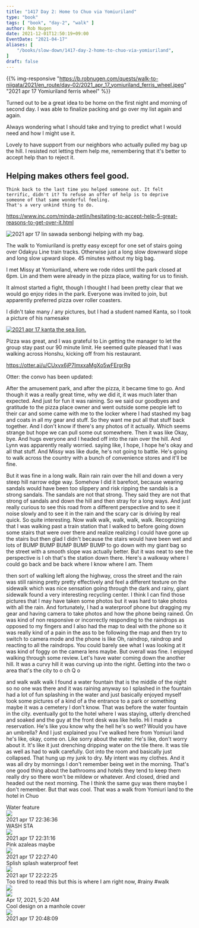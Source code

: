 ```yaml
---
title: "1417 Day 2: Home to Chuo via Yomiuriland"
type: "book"
tags: [ "book", "day-2", "walk" ]
author: Rob Nugen
date: 2021-12-01T12:50:19+09:00
EventDate: "2021-04-17"
aliases: [
    "/books/slow-down/1417-day-2-home-to-chuo-via-yomiuriland",
]
draft: false
---
```


{{% img-responsive "https://b.robnugen.com/quests/walk-to-niigata/2021/en_route/day-02/2021_apr_17_yomiuriland_ferris_wheel.jpeg" "2021 apr 17 Yomiuriland ferris wheel" %}}

Turned out to be a great idea to be home on the first night and
morning of second day.  I was able to finalize packing and go over my
list again and again.

Always wondering what I should take and trying to predict what I would need and how I might use it.

Lovely to have support from our neighbors who actually pulled my bag
up the hill.  I resisted not letting them help me, remembering that
it's better to accept help than to reject it.

## Helping makes others feel good. ##

    Think back to the last time you helped someone out. It felt
    terrific, didn't it? To refuse an offer of help is to deprive
    someone of that same wonderful feeling.
    That's a very unkind thing to do.

https://www.inc.com/minda-zetlin/hesitating-to-accept-help-5-great-reasons-to-get-over-it.html


<img
src="https://b.robnugen.com/quests/walk-to-niigata/2021/en_route/day-02/2021_apr_17_lin_sawada_senbongi_helping_with_my_bag.jpeg"
alt="2021 apr 17 lin sawada senbongi helping with my bag."
class="title" />


The walk to Yomiuriland is pretty easy except for one set of stairs
going over Odakyu Line train tracks.  Otherwise just a long slow
downward slope and long slow upward slope.  45 minutes without my big
bag.

I met Missy at Yomiuriland, where we rode rides until the park closed
at 6pm.  Lin and them were already in the pizza place, waiting for us
to finish.

It almost started a fight, though I thought I had been pretty clear
that we would go enjoy rides in the park.  Everyone was invited to
join, but apparently preferred pizza over roller coasters.

I didn't take many / any pictures, but I had a student named Kanta, so
I took a picture of his namesake

[![2021 apr 17 kanta the sea lion.](//b.robnugen.com/quests/walk-to-niigata/2021/en_route/day-02/thumbs/2021_apr_17_kanta_the_sea_lion.jpeg)](//b.robnugen.com/quests/walk-to-niigata/2021/en_route/day-02/2021_apr_17_kanta_the_sea_lion.jpeg)

Pizza was great, and I was grateful to Lin getting the manager to let
the group stay past our 90 minute limit.  He seemed quite pleased that
I was walking across Honshu, kicking off from his restaurant.

https://otter.ai/u/CUxvx6jP7ImxxaMgXo5wFErgrRg

Otter: the convo has been updated:

After the amusement park, and after the pizza, it became time to go. And though it was a really great time, why we did it, it was much later than expected. And just for fun it was raining. So we said our goodbyes and gratitude to the pizza place owner and went outside some people left to their car and some came with me to the locker where I had stashed my bag and coats in all my gear and stuff. So they want me put all that stuff back together. And I don't know if there's any photos of it actually. Which seems strange but hope we can pull some out somewhere. Then it was like Okay, bye. And hugs everyone and I headed off into the rain over the hill. And Lynn was apparently really worried. saying like, I hope, I hope he's okay and all that stuff. And Missy was like dude, he's not going to battle. He's going to walk across the country with a bunch of convenience stores and it'll be fine.

But it was fine in a long walk. Rain rain rain over the hill and down a very steep hill narrow edge way. Somehow I did it barefoot, because wearing sandals would have been too slippery and risk ripping the sandals is a strong sandals. The sandals are not that strong. They said they are not that strong of sandals and down the hill and then stray for a long ways. And just really curious to see this road from a different perspective and to see it noise slowly and to see it in the rain and the scary car is driving by real quick. So quite interesting. Now walk walk, walk, walk, walk. Recognizing that I was walking past a train station that I walked to before going down some stairs that were over there and realize realizing I could have gone up the stairs but then glad I didn't because the stairs would have been wet and lots of BUMP BUMP BUMP BUMP BUMP to go down with my giant bag so the street with a smooth slope was actually better. But it was neat to see the perspective is I oh that's the station down there. Here's a walkway where I could go back and be back where I know where I am. Them

then sort of walking left along the highway, cross the street and the rain was still raining pretty pretty effectively and feel a different texture on the sidewalk which was nice sensation going through the dark and rainy, giant sidewalk found a very interesting recycling center. I think I can find those pictures that I may have taken some photos but it was hard to take photos with all the rain. And fortunately, I had a waterproof phone but dragging my gear and having camera to take photos and how the phone being rained. On was kind of non responsive or incorrectly responding to the raindrops as opposed to my fingers and I also had the map to deal with the phone so it was really kind of a pain in the ass to be following the map and then try to switch to camera mode and the phone is like Oh, raindrop, raindrop and reacting to all the raindrops. You could barely see what I was looking at it was kind of foggy on the camera lens maybe. But overall was fine. I enjoyed walking through some review. Let's have water coming down the another hill. It was a curvy hill it was curving up into the right. Getting into the two o area that's the city to o ch Q o

and walk walk walk I found a water fountain that is the middle of the night so no one was there and it was raining anyway so I splashed in the fountain had a lot of fun splashing in the water and just basically enjoyed myself took some pictures of a kind of a the entrance to a park or something maybe it was a cemetery I don't know. That was before the water fountain in the city. eventually got to the hotel where I was staying, utterly drenched and soaked and the guy at the front desk was like hello. Hi I made a reservation. He's like you know why the hell he's so wet? Would you have an umbrella? And I just explained you I've walked here from Yomiuri land he's like, okay, come on. Like sorry about the water. He's like, don't worry about it. It's like it just drenching dripping water on the tile there. It was tile as well as had to walk carefully. Got into the room and basically just collapsed. That hung up my junk to dry. My intent was my clothes. And it was all dry by mornings I don't remember being wet in the morning. That's one good thing about the bathrooms and hotels they tend to keep them really dry so there won't be mildew or whatever. And closed, dried and headed out the next morning. The I think the same guy was there maybe I don't remember. But that was cool. That was a walk from Yomiuri land to the hotel in Chuo


<div class="image_start uiBoxWhite noborder">
  <div class="title_text">Water feature</div>
  <div class="_3-95 _2let"><a target="_blank" href="https://b.robnugen.com/adaptive-images/ig_cache_2022_jan_17/posts/202104/174655637_505968003764458_6058625341735838492_n_17936450878500592.jpg"><img src="https://b.robnugen.com/adaptive-images/ig_cache_2022_jan_17/posts/202104/174655637_505968003764458_6058625341735838492_n_17936450878500592.jpg" class="_2yuc _3-96" /></a>
  </div>
  <div class="date_taken_local">2021 apr 17 22:36:36</div>
</div>
<div class="image_start uiBoxWhite noborder">
  <div class="title_text">WASH STA</div>
  <div class="_3-95 _2let"><a target="_blank" href="https://b.robnugen.com/adaptive-images/ig_cache_2022_jan_17/posts/202104/174326099_965258217662841_6718645016457348227_n_18104614207243178.jpg"><img src="https://b.robnugen.com/adaptive-images/ig_cache_2022_jan_17/posts/202104/174326099_965258217662841_6718645016457348227_n_18104614207243178.jpg" class="_2yuc _3-96" /></a>
  </div>
  <div class="date_taken_local">2021 apr 17 22:31:16</div>
</div>
<div class="image_start uiBoxWhite noborder">
  <div class="title_text">Pink azaleas maybe</div>
  <div class="_3-95 _2let"><a target="_blank" href="https://b.robnugen.com/adaptive-images/ig_cache_2022_jan_17/posts/202104/174365089_984892991914831_8839228524351372439_n_17868718745452099.jpg"><img src="https://b.robnugen.com/adaptive-images/ig_cache_2022_jan_17/posts/202104/174365089_984892991914831_8839228524351372439_n_17868718745452099.jpg" class="_2yuc _3-96" /></a>
  </div>
  <div class="date_taken_local">2021 apr 17 22:27:40</div>
</div>
<div class="image_start uiBoxWhite noborder">
  <div class="title_text">Splish splash waterproof feet</div>
  <div class="_3-95 _2let"><a target="_blank" href="https://b.robnugen.com/adaptive-images/ig_cache_2022_jan_17/posts/202104/174153250_824456351802772_1170652897193516672_n_17908370614759004.jpg"><img src="https://b.robnugen.com/adaptive-images/ig_cache_2022_jan_17/posts/202104/174153250_824456351802772_1170652897193516672_n_17908370614759004.jpg" class="_2yuc _3-96" /></a>
  </div>
  <div class="date_taken_local">2021 apr 17 22:22:25</div>
</div>
<div class="image_start uiBoxWhite noborder">
  <div class="title_text">Too tired to read this but this is where I am right now, #rainy #walk</div>
  <div class="_3-95 _2let">
    <div><a target="_blank" href="https://b.robnugen.com/adaptive-images/ig_cache_2022_jan_17/posts/202104/173555108_492374152130948_8068198805042547757_n_18166976974186605.jpg"><img src="https://b.robnugen.com/adaptive-images/ig_cache_2022_jan_17/posts/202104/173555108_492374152130948_8068198805042547757_n_18166976974186605.jpg" class="_2yuc _3-96" /></a></div>
    <div><a target="_blank" href="https://b.robnugen.com/adaptive-images/ig_cache_2022_jan_17/posts/202104/174451259_158072306123881_7212499619507834323_n_18081551860265002.jpg"><img src="https://b.robnugen.com/adaptive-images/ig_cache_2022_jan_17/posts/202104/174451259_158072306123881_7212499619507834323_n_18081551860265002.jpg" class="_2yuc _3-96" /></a></div>
  </div>
  <div class="post_date_usa">Apr 17, 2021, 5:20 AM</div>
</div>
<div class="image_start uiBoxWhite noborder">
  <div class="title_text">Cool design on a manhole cover</div>
  <div class="_3-95 _2let"><a target="_blank" href="https://b.robnugen.com/adaptive-images/ig_cache_2022_jan_17/posts/202104/175599048_1113476125837918_9100459415970606528_n_17918589175623714.jpg"><img src="https://b.robnugen.com/adaptive-images/ig_cache_2022_jan_17/posts/202104/175599048_1113476125837918_9100459415970606528_n_17918589175623714.jpg" class="_2yuc _3-96" /></a>
  </div>
  <div class="date_taken_local">2021 apr 17 20:48:09</div>
</div>
